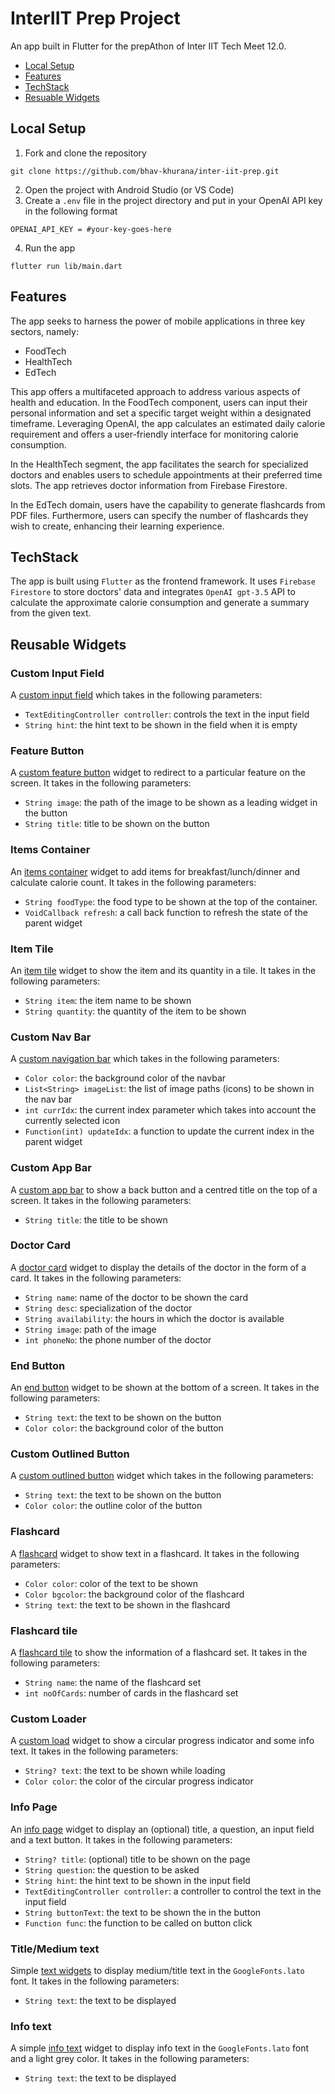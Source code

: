 # InterIIT Prep Project

An app built in Flutter for the prepAthon of Inter IIT Tech Meet 12.0.
- [Local Setup](#local-setup)
- [Features](#features)
- [TechStack](#techstack)
- [Resuable Widgets](#reusable-widgets)


## Local Setup
1. Fork and clone the repository
```
git clone https://github.com/bhav-khurana/inter-iit-prep.git
``` 
2. Open the project with Android Studio (or VS Code)
3. Create a `.env` file in the project directory and put in your OpenAI API key in the following format
```
OPENAI_API_KEY = #your-key-goes-here
```
4. Run the app
```
flutter run lib/main.dart
```


## Features
The app seeks to harness the power of mobile applications in three key sectors, namely:
- FoodTech
- HealthTech
- EdTech

This app offers a multifaceted approach to address various aspects of health and education.
In the FoodTech component, users can input their personal information and set a specific target weight within a designated timeframe. Leveraging OpenAI, the app calculates an estimated daily calorie requirement and offers a user-friendly interface for monitoring calorie consumption.

In the HealthTech segment, the app facilitates the search for specialized doctors and enables users to schedule appointments at their preferred time slots. The app retrieves doctor information from Firebase Firestore.

In the EdTech domain, users have the capability to generate flashcards from PDF files. Furthermore, users can specify the number of flashcards they wish to create, enhancing their learning experience.


## TechStack
The app is built using `Flutter` as the frontend framework. It uses `Firebase Firestore` to store doctors' data and integrates `OpenAI gpt-3.5` API to calculate the approximate calorie consumption and generate a summary from the given text.

## Reusable Widgets

### Custom Input Field
A [custom input field](lib/features/healthtech/components/inputField.dart) which takes in the following parameters:
- `TextEditingController controller`: controls the text in the input field
- `String hint`: the hint text to be shown in the field when it is empty

### Feature Button
A [custom feature button](lib/features/welcome/components/featureButton.dart) widget to redirect to a particular feature on the screen. It takes in the following parameters:
- `String image`: the path of the image to be shown as a leading widget in the button
- `String title`: title to be shown on the button

### Items Container
An [items container](lib/features/healthtech/components/foodItemsContainer.dart) widget to add items for breakfast/lunch/dinner and calculate calorie count. It takes in the following parameters:
- `String foodType`: the food type to be shown at the top of the container.
- `VoidCallback refresh`: a call back function to refresh the state of the parent widget

### Item Tile
An [item tile](lib/features/healthtech/components/itemTile.dart) widget to show the item and its quantity in a tile. It takes in the following parameters:
- `String item`: the item name to be shown
- `String quantity`: the quantity of the item to be shown

### Custom Nav Bar
A [custom navigation bar](lib/shared/customNavBar.dart) which takes in the following parameters:
- `Color color`: the background color of the navbar
- `List<String> imageList`: the list of image paths (icons) to be shown in the nav bar
- `int currIdx`: the current index parameter which takes into account the currently selected icon
- `Function(int) updateIdx`: a function to update the current index in the parent widget

### Custom App Bar
A [custom app bar](lib/shared/customAppBar.dart) to show a back button and a centred title on the top of a screen. It takes in the following parameters:
- `String title`: the title to be shown

### Doctor Card
A [doctor card](lib/features/foodtech/components/doctorCard.dart) widget to display the details of the doctor in the form of a card. It takes in the following parameters:
- `String name`: name of the doctor to be shown the card
- `String desc`: specialization of the doctor
- `String availability`: the hours in which the doctor is available
- `String image`: path of the image
- `int phoneNo`: the phone number of the doctor

### End Button
An [end button](lib/features/foodtech/components/endButton.dart) widget to be shown at the bottom of a screen. It takes in the following parameters:
- `String text`: the text to be shown on the button
- `Color color`: the background color of the button

### Custom Outlined Button
A [custom outlined button](lib/features/edTech/components/customOutlinedButton.dart) widget which takes in the following parameters:
- `String text`: the text to be shown on the button
- `Color color`: the outline color of the button

### Flashcard
A [flashcard](lib/features/edTech/components/flashcard.dart) widget to show text in a flashcard. It takes in the following parameters:
- `Color color`: color of the text to be shown
- `Color bgcolor`: the background color of the flashcard
- `String text`: the text to be shown in the flashcard

### Flashcard tile
A [flashcard tile](lib/features/edTech/components/flashcardTile.dart) to show the information of a flashcard set. It takes in the following parameters:
- `String name`: the name of the flashcard set
- `int noOfCards`: number of cards in the flashcard set

### Custom Loader
A [custom load](lib/shared/customLoad.dart) widget to show a circular progress indicator and some info text. It takes in the following parameters:
- `String? text`: the text to be shown while loading
- `Color color`: the color of the circular progress indicator

### Info Page
An [info page](lib/features/healthtech/infoPage.dart) widget to display an (optional) title, a question, an input field and a text button. It takes in the following parameters:
- `String? title`: (optional) title to be shown on the page
- `String question`: the question to be asked
- `String hint`: the hint text to be shown in the input field
- `TextEditingController controller`: a controller to control the text in the input field
- `String buttonText`: the text to be shown the in the button
- `Function func`: the function to be called on button click

### Title/Medium text
Simple [text widgets](lib/shared/textWidgets.dart) to display medium/title text in the `GoogleFonts.lato` font. It takes in the following parameters:
- `String text`: the text to be displayed

### Info text
A simple [info text](lib/features/foodtech/components/infoText.dart) widget to display info text in the `GoogleFonts.lato` font and a light grey color. It takes in the following parameters:
- `String text`: the text to be displayed









